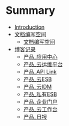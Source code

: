 # Summary

* [Introduction](README.md)
* [文档编写空间]()
    * [文档编写空间](_file/wen-dang-bian-xie-kong-jian.md)
* [博客记录]()
    * [产品_应用中心](_posts/2017-06-19-appcenter_app_platform.md)
    * [产品_云运维平台](_posts/2017-06-19-cloud_oper_mainte_platform.md)
    * [产品_API Link](_posts/2017-06-19-integration_api.md)
    * [产品_云ESB](_posts/2017-06-19-integration_cloud_esb.md)
    * [产品_云IDM](_posts/2017-06-19-integration_cloud_idm.md)
    * [产品_私有ESB](_posts/2017-06-19-integration_esb.md)
    * [产品_企业门户](_posts/2017-06-19-integration_portal.md)
    * [产品_云工作台](_posts/2017-06-20-appcenter_cloud_workbench.md)
    * [产品_日报](_posts/2017-06-20-day_report_cxz.md)


